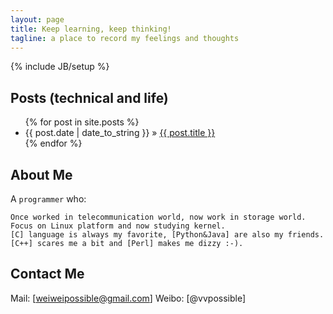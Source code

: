 ```yaml
---
layout: page
title: Keep learning, keep thinking!
tagline: a place to record my feelings and thoughts
---
```

{% include JB/setup %}

## Posts (technical and life)

<ul class="posts">
  {% for post in site.posts %}
    <li><span>{{ post.date | date_to_string }}</span> &raquo; <a href="{{ BASE_PATH }}{{ post.url }}">{{ post.title }}</a></li>
  {% endfor %}
</ul>






## About Me

A `programmer` who:

    Once worked in telecommunication world, now work in storage world.
    Focus on Linux platform and now studying kernel.
    [C] language is always my favorite, [Python&Java] are also my friends.
    [C++] scares me a bit and [Perl] makes me dizzy :-).


## Contact Me

Mail:  [weiweipossible@gmail.com] 
Weibo: [@vvpossible]


